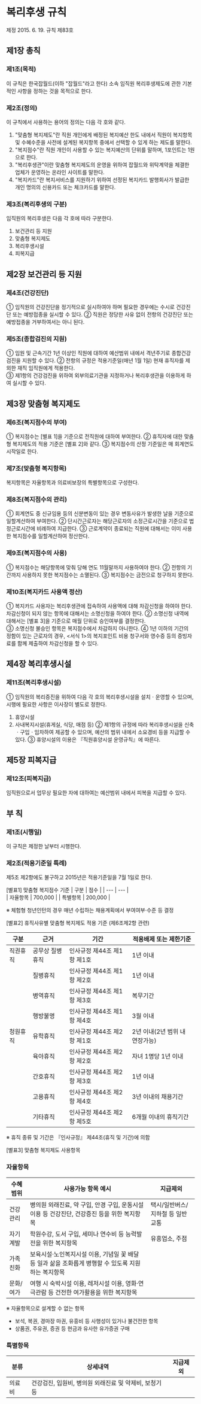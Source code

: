 # 복리후생 규칙

제정 2015. 6. 19. 규칙 제83호

## 제1장 총칙

### 제1조(목적) 
이 규칙은 한국잡월드(이하 "잡월드"라고 한다) 소속 임직원 복리후생제도에 관한 기본적인 사항을 정하는 것을 목적으로 한다.

### 제2조(정의) 
이 규칙에서 사용하는 용어의 정의는 다음 각 호와 같다.
1. "맞춤형 복지제도"란 직원 개인에게 배정된 복지예산 한도 내에서 직원이 복지항목 및 수혜수준을 사전에 설계된 복지항목 중에서 선택할 수 있게 하는 제도를 말한다.
2. "복지점수"란 직원 개인이 사용할 수 있는 복지예산의 단위를 말하며, 1포인트는 1원으로 한다.
3. "복리후생관"이란 맞춤형 복지제도의 운영을 위하여 잡월드와 위탁계약을 체결한 업체가 운영하는 온라인 사이트를 말한다.
4. "복지카드"란 복지서비스를 지원하기 위하여 선정된 복지카드 발행회사가 발급한 개인 명의의 신용카드 또는 체크카드를 말한다.

### 제3조(복리후생의 구분) 
임직원의 복리후생은 다음 각 호에 따라 구분한다.
1. 보건관리 등 지원
2. 맞춤형 복지제도  
3. 복리후생시설
4. 피복지급

## 제2장 보건관리 등 지원

### 제4조(건강진단) 
① 임직원의 건강진단을 정기적으로 실시하여야 하며 필요한 경우에는 수시로 건강진단 또는 예방접종을 실시할 수 있다.
② 직원은 정당한 사유 없이 전항의 건강진단 또는 예방접종을 거부하여서는 아니 된다.

### 제5조(종합검진의 지원) 
① 임원 및 근속기간 1년 이상인 직원에 대하여 예산범위 내에서 격년주기로 종합건강검진을 지원할 수 있다.
② 전항의 규정은 적용기준일(매년 1월 1일) 현재 휴직자를 제외한 재직 임직원에게 적용한다.  
③ 제1항의 건강검진을 위하여 외부의료기관을 지정하거나 복리후생관을 이용하게 하여 실시할 수 있다.

## 제3장 맞춤형 복지제도

### 제6조(복지점수의 부여)
① 복지점수는 [별표 1]을 기준으로 전직원에 대하여 부여한다.
② 휴직자에 대한 맞춤형 복지제도의 적용 기준은 [별표 2]와 같다.
③ 복지점수의 산정 기준일은 매 회계연도 시작일로 한다.

### 제7조(맞춤형 복지항목) 
복지항목은 자율항목과 의료비보장의 특별항목으로 구성한다.

### 제8조(복지점수의 관리) 
① 회계연도 중 신규임용 등의 신분변동이 있는 경우 변동사유가 발생한 날을 기준으로 일할계산하여 부여한다.
② 단시간근로자는 해당근로자의 소정근로시간을 기준으로 법정근로시간에 비례하여 지급한다.
③ 근로계약이 종료되는 직원에 대해서는 이미 사용한 복지점수를 일할계산하여 정산한다.

### 제9조(복지점수의 사용) 
① 복지점수는 해당항목에 맞춰 당해 연도 11월말까지 사용하여야 한다. 
② 전항의 기간까지 사용하지 못한 복지점수는 소멸된다.
③ 복지점수는 금전으로 청구하지 못한다.

### 제10조(복지카드 사용액 정산) 
① 복지카드 사용자는 복리후생관에 접속하여 사용액에 대해 차감신청을 하여야 한다. 차감신청이 되지 않는 항목에 대해서는 소명신청을 하여야 한다.
② 소명신청 내역에 대해서는 [별표 3]을 기준으로 매월 단위로 승인여부를 결정한다.  
③ 소명신청 불승인 항목은 복지점수에서 차감하지 아니한다.
④ 1년 이하의 기간의 정함이 있는 근로자의 경우, <서식 1>의 복지포인트 비용 청구서와 영수증 등의 증빙자료를 함께 제출하여 차감신청을 할 수 있다.

## 제4장 복리후생시설

### 제11조(복리후생시설) 
① 임직원의 복리증진을 위하여 다음 각 호의 복리후생시설을 설치ㆍ운영할 수 있으며, 시행에 필요한 사항은 이사장이 별도로 정한다.
1. 휴양시설
2. 사내복지시설(휴게실, 식당, 매점 등) 
② 제1항의 규정에 따라 복리후생시설을 신축ㆍ구입ㆍ임차하여 제공할 수 있으며, 예산의 범위 내에서 소요경비 등을 지급할 수 있다.
③ 휴양시설의 이용은 『직원휴양시설 운영규칙』에 따른다.

## 제5장 피복지급

### 제12조(피복지급) 
임직원으로서 업무상 필요한 자에 대하여는 예산범위 내에서 피복을 지급할 수 있다.

## 부 칙

### 제1조(시행일) 
이 규칙은 제정한 날부터 시행한다.

### 제2조(적용기준일 특례) 
제5조 제2항에도 불구하고 2015년은 적용기준일을 7월 1일로 한다.

[별표1] 맞춤형 복지점수 기준
| 구분 | 점수 |
| --- | --- |  
| 자율항목 | 700,000 |
| 특별항목 | 200,000 |

※ 체험형 청년인턴의 경우 매년 수립하는 채용계획에서 부여여부·수준 등 결정

[별표2] 휴직사유별 맞춤형 복지제도 적용 기준 (제6조제2항 관련)

| 구분 | 근거 | 기간 | 적용배제 또는 제한기준 |
|-----|-----|-----|---------------------|
| 직권휴직 | 공무상 질병휴직 | 인사규정 제44조 제1항 제1호 | 1년 이내 | 모든 항목 적용 |
| | 질병휴직 | 인사규정 제44조 제1항 제2호 | 1년 이내 | 모든 항목 적용 |
| | 병역휴직 | 인사규정 제44조 제1항 제3호 | 복무기간 | 적용배제 |
| | 행방불명 | 인사규정 제44조 제1항 제4호 | 3월 이내 | 적용배제 |
| 청원휴직 | 유학휴직 | 인사규정 제44조 제2항 제1호 | 2년 이내(2년 범위 내 연장가능) | 적용배제 | 
| | 육아휴직 | 인사규정 제44조 제2항 제2호 | 자녀 1명당 1년 이내 | 모든 항목 적용 |
| | 간호휴직 | 인사규정 제44조 제2항 제3호 | 1년 이내 | 모든 항목 적용 |
| | 고용휴직 | 인사규정 제44조 제2항 제4호 | 3년 이내의 채용기간 | 적용배제 |
| | 기타휴직 | 인사규정 제44조 제2항 제5호 | 6개월 이내의 휴직기간 | 모든 항목 적용 |

※ 휴직 종류 및 기간은 『인사규정』 제44조(휴직 및 기간)에 의함

[별표3] 맞춤형 복지제도 사용항목

### 자율항목
| 수혜범위 | 사용가능 항목 예시 | 지급제외 |
|--------|----------------|--------|
| 건강관리 | 병의원 외래진료, 약 구입, 안경 구입, 운동시설 이용 등 건강진단, 건강증진 등을 위한 복지항목 | 택시/일반버스/지하철 등 일반교통 |
| 자기계발 | 학원수강, 도서 구입, 세미나 연수비 등 능력발전을 위한 복지항목 | 유흥업소, 주점 |
| 가족친화 | 보육시설·노인복지시설 이용, 기념일 꽃 배달 등 일과 삶을 조화롭게 병행할 수 있도록 지원하는 복지항목 | |
| 문화/여가 | 여행 시 숙박시설 이용, 레저시설 이용, 영화·연극관람 등 건전한 여가활용을 위한 복지항목 | | 

※ 자율항목으로 설계할 수 없는 항목
- 보석, 복권, 경마장 마권, 유흥비 등 사행성이 있거나 불건전한 항목 
- 상품권, 주유권, 증권 등 현금과 유사한 유가증권 구매

### 특별항목
| 분류 | 상세내역 | 지급제외 |
|-----|--------|--------|
| 의료비 | 건강검진, 입원비, 병의원 외래진료 및 약제비, 보청기 등 | |

